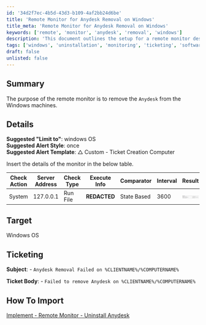 ```yaml
---
id: '34d2f7ec-4b5d-43d3-b109-4af2bb24d6be'
title: 'Remote Monitor for Anydesk Removal on Windows'
title_meta: 'Remote Monitor for Anydesk Removal on Windows'
keywords: ['remote', 'monitor', 'anydesk', 'removal', 'windows']
description: 'This document outlines the setup for a remote monitor designed to uninstall Anydesk from Windows machines. It includes details on suggested configurations, alert styles, and ticketing information for effective monitoring and issue resolution.'
tags: ['windows', 'uninstallation', 'monitoring', 'ticketing', 'software']
draft: false
unlisted: false
---
```

## Summary

The purpose of the remote monitor is to remove the `Anydesk` from the Windows machines.

## Details

**Suggested "Limit to"**: windows OS  
**Suggested Alert Style**: once  
**Suggested Alert Template**: △ Custom - Ticket Creation Computer  

Insert the details of the monitor in the below table.

| Check Action | Server Address | Check Type | Execute Info | Comparator    | Interval | Result |
|--------------|----------------|-------------|---------------|----------------|----------|--------|
| System       | 127.0.0.1     | Run File    | **REDACTED**  | State Based     | 3600     | ![Image](../../../static/img/Uninstall-Anydesk/image_1.png) |

## Target

Windows OS

## Ticketing

**Subject**: - `Anydesk Removal Failed on %CLIENTNAME%/%COMPUTERNAME%`  

**Ticket Body**: - `Failed to remove Anydesk on %CLIENTNAME%/%COMPUTERNAME%`

## How To Import

[Implement - Remote Monitor - Uninstall Anydesk](https://proval.itglue.com/DOC-5078775-14007940)







